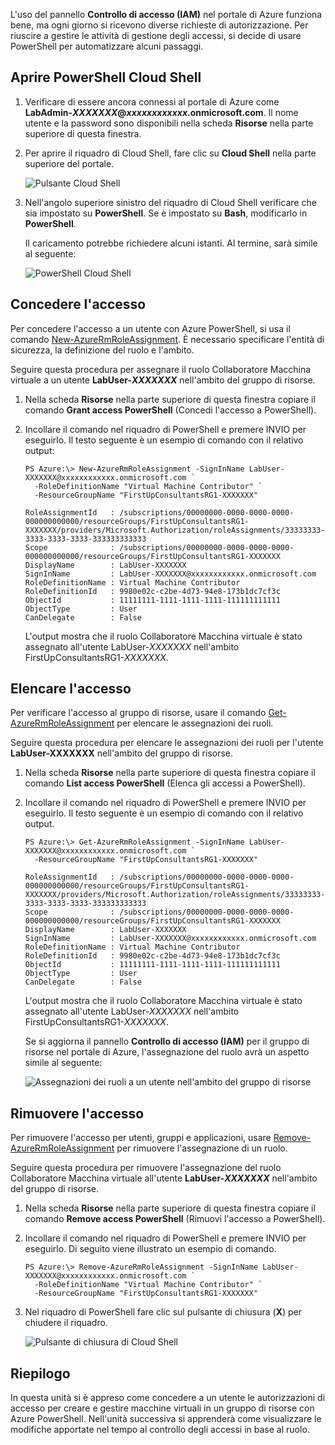 L'uso del pannello **Controllo di accesso (IAM)**  nel portale di Azure funziona bene, ma ogni giorno si ricevono diverse richieste di autorizzazione. Per riuscire a gestire le attività di gestione degli accessi, si decide di usare PowerShell per automatizzare alcuni passaggi.

## <a name="open-cloud-shell-powershell"></a>Aprire PowerShell Cloud Shell

1. Verificare di essere ancora connessi al portale di Azure come **LabAdmin-_XXXXXXX_@_xxxxxxxxxxxx_.onmicrosoft.com**. Il nome utente e la password sono disponibili nella scheda **Risorse** nella parte superiore di questa finestra.

1. Per aprire il riquadro di Cloud Shell, fare clic su **Cloud Shell** nella parte superiore del portale.

    ![Pulsante Cloud Shell](../media-draft/6-cloud-shell-button.png)

1. Nell'angolo superiore sinistro del riquadro di Cloud Shell verificare che sia impostato su **PowerShell**. Se è impostato su **Bash**, modificarlo in **PowerShell**.

    Il caricamento potrebbe richiedere alcuni istanti. Al termine, sarà simile al seguente:

    ![PowerShell Cloud Shell](../media-draft/6-cloud-shell-powershell.png)

## <a name="grant-access"></a>Concedere l'accesso

Per concedere l'accesso a un utente con Azure PowerShell, si usa il comando [New-AzureRmRoleAssignment](/powershell/module/azurerm.resources/new-azurermroleassignment). È necessario specificare l'entità di sicurezza, la definizione del ruolo e l'ambito.

Seguire questa procedura per assegnare il ruolo Collaboratore Macchina virtuale a un utente **LabUser-_XXXXXXX_** nell'ambito del gruppo di risorse.

1. Nella scheda **Risorse** nella parte superiore di questa finestra copiare il comando **Grant access PowerShell** (Concedi l'accesso a PowerShell).

1. Incollare il comando nel riquadro di PowerShell e premere INVIO per eseguirlo. Il testo seguente è un esempio di comando con il relativo output:

    ```Example
    PS Azure:\> New-AzureRmRoleAssignment -SignInName LabUser-XXXXXXX@xxxxxxxxxxxx.onmicrosoft.com `
      -RoleDefinitionName "Virtual Machine Contributor" `
      -ResourceGroupName "FirstUpConsultantsRG1-XXXXXXX"

    RoleAssignmentId   : /subscriptions/00000000-0000-0000-0000-000000000000/resourceGroups/FirstUpConsultantsRG1-XXXXXXX/providers/Microsoft.Authorization/roleAssignments/33333333-3333-3333-3333-333333333333
    Scope              : /subscriptions/00000000-0000-0000-0000-000000000000/resourceGroups/FirstUpConsultantsRG1-XXXXXXX
    DisplayName        : LabUser-XXXXXXX
    SignInName         : LabUser-XXXXXXX@xxxxxxxxxxxx.onmicrosoft.com
    RoleDefinitionName : Virtual Machine Contributor
    RoleDefinitionId   : 9980e02c-c2be-4d73-94e8-173b1dc7cf3c
    ObjectId           : 11111111-1111-1111-1111-111111111111
    ObjectType         : User
    CanDelegate        : False
    ```

    L'output mostra che il ruolo Collaboratore Macchina virtuale è stato assegnato all'utente LabUser-_XXXXXXX_ nell'ambito FirstUpConsultantsRG1-_XXXXXXX_.

## <a name="list-access"></a>Elencare l'accesso

Per verificare l'accesso al gruppo di risorse, usare il comando [Get-AzureRmRoleAssignment](/powershell/module/azurerm.resources/get-azurermroleassignment) per elencare le assegnazioni dei ruoli.

Seguire questa procedura per elencare le assegnazioni dei ruoli per l'utente **LabUser-XXXXXXX** nell'ambito del gruppo di risorse.

1. Nella scheda **Risorse** nella parte superiore di questa finestra copiare il comando **List access PowerShell** (Elenca gli accessi a PowerShell).

1. Incollare il comando nel riquadro di PowerShell e premere INVIO per eseguirlo. Il testo seguente è un esempio di comando con il relativo output.

    ```Example
    PS Azure:\> Get-AzureRmRoleAssignment -SignInName LabUser-XXXXXXX@xxxxxxxxxxxx.onmicrosoft.com `
      -ResourceGroupName "FirstUpConsultantsRG1-XXXXXXX"

    RoleAssignmentId   : /subscriptions/00000000-0000-0000-0000-000000000000/resourceGroups/FirstUpConsultantsRG1-XXXXXXX/providers/Microsoft.Authorization/roleAssignments/33333333-3333-3333-3333-333333333333
    Scope              : /subscriptions/00000000-0000-0000-0000-000000000000/resourceGroups/FirstUpConsultantsRG1-XXXXXXX
    DisplayName        : LabUser-XXXXXXX
    SignInName         : LabUser-XXXXXXX@xxxxxxxxxxxx.onmicrosoft.com 
    RoleDefinitionName : Virtual Machine Contributor
    RoleDefinitionId   : 9980e02c-c2be-4d73-94e8-173b1dc7cf3c
    ObjectId           : 11111111-1111-1111-1111-111111111111
    ObjectType         : User
    CanDelegate        : False
    ```

    L'output mostra che il ruolo Collaboratore Macchina virtuale è stato assegnato all'utente LabUser-_XXXXXXX_ nell'ambito FirstUpConsultantsRG1-_XXXXXXX_.

    Se si aggiorna il pannello **Controllo di accesso (IAM)** per il gruppo di risorse nel portale di Azure, l'assegnazione del ruolo avrà un aspetto simile al seguente:

    ![Assegnazioni dei ruoli a un utente nell'ambito del gruppo di risorse](../media-draft/6-cloud-shell-access-control.png)

## <a name="remove-access"></a>Rimuovere l'accesso

Per rimuovere l'accesso per utenti, gruppi e applicazioni, usare [Remove-AzureRmRoleAssignment](/powershell/module/azurerm.resources/remove-azurermroleassignment) per rimuovere l'assegnazione di un ruolo.

Seguire questa procedura per rimuovere l'assegnazione del ruolo Collaboratore Macchina virtuale all'utente **LabUser-_XXXXXXX_** nell'ambito del gruppo di risorse.

1. Nella scheda **Risorse** nella parte superiore di questa finestra copiare il comando **Remove access PowerShell** (Rimuovi l'accesso a PowerShell).

1. Incollare il comando nel riquadro di PowerShell e premere INVIO per eseguirlo. Di seguito viene illustrato un esempio di comando.

    ```Example
    PS Azure:\> Remove-AzureRmRoleAssignment -SignInName LabUser-XXXXXXX@xxxxxxxxxxxx.onmicrosoft.com `
      -RoleDefinitionName "Virtual Machine Contributor" `
      -ResourceGroupName "FirstUpConsultantsRG1-XXXXXXX"
    ```

1. Nel riquadro di PowerShell fare clic sul pulsante di chiusura (**X**) per chiudere il riquadro.

    ![Pulsante di chiusura di Cloud Shell](../media-draft/6-cloud-shell-close.png)


## <a name="summary"></a>Riepilogo

In questa unità si è appreso come concedere a un utente le autorizzazioni di accesso per creare e gestire macchine virtuali in un gruppo di risorse con Azure PowerShell. Nell'unità successiva si apprenderà come visualizzare le modifiche apportate nel tempo al controllo degli accessi in base al ruolo.
